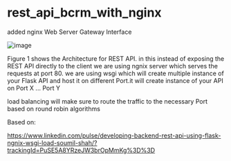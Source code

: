 # rest_api_bcrm_with_nginx

added nginx 
Web Server Gateway Interface

![image](https://user-images.githubusercontent.com/27881527/201516107-f2594e4b-f154-4eea-a3dc-270a632503fb.png)

Figure 1 shows the Architecture for REST API. in this instead of exposing the REST API directly to the client we are using ngnix server which serves the requests at port 80. we are using wsgi which will create multiple instance of your Flask API and host it on different Port.it will create instance of your API on Port X ... Port Y

load balancing will make sure to route the traffic to the necessary Port based on round robin algorithms

Based on:

https://www.linkedin.com/pulse/developing-backend-rest-api-using-flask-ngnix-wsgi-load-soumil-shah/?trackingId=PuSE5A8YRzeJW3brOpMmKg%3D%3D
